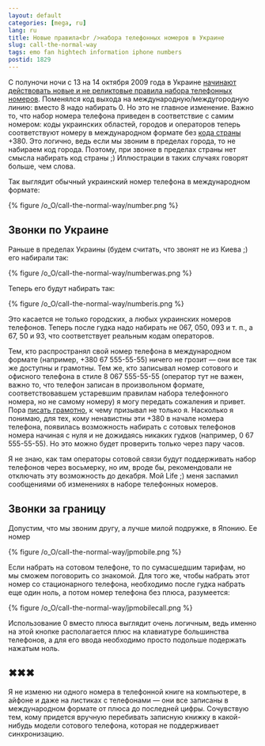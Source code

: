 ```yaml
---
layout: default
categories: [mega, ru]
lang: ru
title: Новые правила<br />набора телефонных номеров в Украине
slug: call-the-normal-way
tags: emo fan hightech information iphone numbers 
postid: 1829
---
```

С полуночи ночи с 13 на 14 октября 2009 года в Украине <a href="http://ukrtelecom.ua/reference/intercall">начинают действовать новые и не реликтовые правила набора телефонных номеров</a>. Поменялся код выхода на международную/междугородную линию: вместо 8 надо набирать 0. Но это не главное изменение. Важно то, что набор номера телефона приведен в соответствие с самим номером: коды украинских областей, городов и операторов теперь соответствуют номеру в международном формате без <a href="http://en.wikipedia.org/wiki/List_of_country_calling_codes">кода страны</a> +380. Это логично, ведь если мы звоним в пределах города, то не набираем код города. Поэтому, при звонке в пределах страны нет смысла набирать код страны ;) Иллюстрации в таких случаях говорят больше, чем слова.<!--more-->

Так выглядит обычный украинский номер телефона в международном формате:



{% figure /o_O/call-the-normal-way/number.png %}




## Звонки по Украине

Раньше в пределах Украины (будем считать, что звонят не из Киева ;) его набирали так:



{% figure /o_O/call-the-normal-way/numberwas.png %}



Теперь его будут набирать так:



{% figure /o_O/call-the-normal-way/numberis.png %}



Это касается не только городских, а любых украинских номеров телефонов. Теперь после гудка надо набирать не 067, 050, 093 и т. п., а 67, 50 и 93, что соответствует реальным кодам операторов.

Тем, кто распространял свой номер телефона в международном формате (например, +380 67 555-55-55) ничего не грозит — они все так же доступны и грамотны. Тем же, кто записывал номер сотового и офисного телефона в стиле 8 067 555-55-55 (оператор тут не важен, важно то, что телефон записан в произвольном формате, соответствовавшем устаревшим правилам набора телефонного номера, но не самому номеру) я могу передать сожаления и привет. Пора <a href="/mega/kolja-nas-priedalji/">писать грамотно</a>, к чему призывал не только я. Насколько я понимаю, для тех, кому ненавистны эти +380 в начале номера телефона, появилась возможность набирать с сотовых телефонов номера начиная с нуля и не дожидаясь никаких гудков (например, 0 67 555-55-55). Но это можно будет проверить только через пару часов.

Я не знаю, как там операторы сотовой связи будут поддерживать набор телефонов через восьмерку, но им, вроде бы, рекомендовали не отключать эту возможность до декабря. Мой Life ;) меня заспамил сообщениями об изменениях в наборе телефонных номеров.


## Звонки за границу

Допустим, что мы звоним другу, а лучше милой подружке, в Японию. Ее номер



{% figure /o_O/call-the-normal-way/jpmobile.png %}



Если набрать на сотовом телефоне, то по сумасшедшим тарифам, но мы сможем поговорить со знакомой. Для того же, чтобы набрать этот номер со стационарного телефона, необходимо после гудка набрать еще один ноль, а потом номер телефона без плюса, разумеется: 



{% figure /o_O/call-the-normal-way/jpmobilecall.png %}



Использование 0 вместо плюса выглядит очень логичным, ведь именно на этой кнопке располагается плюс на клавиатуре большинства телефонов, а для его ввода необходимо просто подольше подержать нажатым ноль.


## ✖✖✖

Я не изменю ни одного номера в телефонной книге на компьютере, в айфоне и даже на листиках с телефонами — они все записаны в международном формате от плюса до последней цифры. Сочувствую тем, кому придется вручную перебивать записную книжку в какой-нибудь модели сотового телефона, которая не поддерживает синхронизацию.